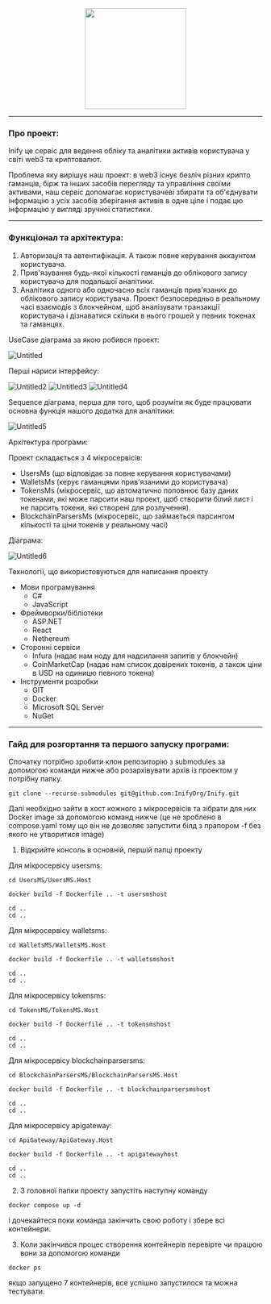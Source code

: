 <div id="header" align="center">
  <img src="https://github.com/user-attachments/assets/580b3d49-e431-4ac8-9fb2-712a0a077161" width="200"/>
</div>

---

### Про проект:

Inify це сервіс для ведення обліку та аналітики активів користувача у світі web3 та криптовалют.

Проблема яку вирішує наш проект: в web3 існує безліч різних крипто гаманців, бірж та інших засобів перегляду та управління своїми активами, наш сервіс допомагає користувачеві збирати та об'єднувати інформацію з усіх засобів зберігання активів в одне ціле і подає цю інформацію у вигляді зручної статистики.

---

### Функціонал та архітектура:

1. Авторизація та автентифікація. А також повне керування аккаунтом користувача.
2. Прив'язування будь-якої кількості гаманців до облікового запису користувача для подальшої аналітики.
3. Аналітика одного або одночасно всіх гаманців прив'язаних до облікового запису користувача. Проект безпосередньо в реальному часі взаємодіє з блокчейном, щоб аналізувати транзакції користувача і дізнаватися скільки в нього грошей у певних токенах та гаманцях.

UseCase діаграма за якою робився проект:

![Untitled](https://github.com/user-attachments/assets/80eb60bc-10bf-4d78-a07e-2892a8dd5159)

Перші нариси інтерфейсу:

![Untitled2](https://github.com/user-attachments/assets/67108f22-e6f1-439a-bce3-7673fc9d53ff)
![Untitled3](https://github.com/user-attachments/assets/ca2fbf6c-8b2e-479b-8544-25b29ec03646)
![Untitled4](https://github.com/user-attachments/assets/bc76208d-f13b-4d1b-917e-bb66cea4e14d)

Sequence діаграма, перша для того, щоб розуміти як буде працювати основна функція нашого додатка для аналітики:

![Untitled5](https://github.com/user-attachments/assets/ca94d295-efde-4b79-916b-b2907481ee86)

Архітектура програми:

Проект складається з 4 мікросервісів:
- UsersMs (що відповідає за повне керування користувачами)
- WalletsMs (керує гаманцями прив'язаними до користувача)
- TokensMs (мікросервіс, що автоматично поповнює базу даних токенами, які може парсити наш проект, щоб створити білий лист і не парсить токени, які створені для розлучення).
- BlockchainParsersMs (мікросервіс, що займається парсингом кількості та ціни токенів у реальному часі)

Діаграма:

![Untitled6](https://github.com/user-attachments/assets/bb5868cd-ae63-418e-a815-85341f4b3d5a)

Технології, що використовуються для написання проекту
- Мови програмування
  - C#
  - JavaScript
- Фреймворки/бібліотеки
  - ASP.NET
  - React
  - Nethereum
- Сторонні сервіси
  - Infura (надає нам ноду для надсилання запитів у блокчейн)
  - CoinMarketCap (надає нам список довірених токенів, а також ціни в USD на одиницю певного токена)
- Інструменти розробки
  - GIT
  - Docker
  - Microsoft SQL Server
  - NuGet

---

### Гайд для розгортання та першого запуску програми:

Спочатку потрібно зробити клон репозиторію з submodules за допомогою команди нижче або розархівувати архів із проектом у потрібну папку.

```properties
git clone --recurse-submodules git@github.com:InifyOrg/Inify.git
```

Далі необхідно зайти в хост кожного з мікросервісів та зібрати для них Docker image за допомогою команд нижче (це не зроблено в compose.yaml тому що він не дозволяє запустити білд з прапором -f без якого не утворитися image)

1. Відкрийте консоль в основній, першій папці проекту

Для мікросервісу usersms:
```properties
cd UsersMS/UsersMS.Host

docker build -f Dockerfile .. -t usersmshost

cd ..
cd ..
```

Для мікросервісу walletsms:
```properties
cd WalletsMS/WalletsMS.Host

docker build -f Dockerfile .. -t walletsmshost

cd ..
cd ..
```

Для мікросервісу tokensms:
```properties
cd TokensMS/TokensMS.Host

docker build -f Dockerfile .. -t tokensmshost

cd ..
cd ..
```

Для мікросервісу blockchainparsersms:
```properties
cd BlockchainParsersMS/BlockchainParsersMS.Host

docker build -f Dockerfile .. -t blockchainparsersmshost

cd ..
cd ..
```

Для мікросервісу apigateway:
```properties
cd ApiGateway/ApiGateway.Host

docker build -f Dockerfile .. -t apigatewayhost

cd ..
cd ..
```

2. З головної папки проекту запустіть наступну команду

```properties
docker compose up -d
```

і дочекайтеся поки команда закінчить свою роботу і збере всі контейнери.

3. Коли закінчився процес створення контейнерів перевірте чи працюю вони за допомогою команди

```properties
docker ps
```

якщо запущено 7 контейнерів, все успішно запустилося та можна тестувати.
